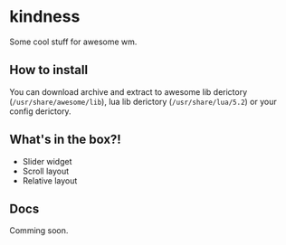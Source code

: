 kindness
========

Some cool stuff for awesome wm.

## How to install
You can download archive and extract to awesome lib derictory (```/usr/share/awesome/lib```), lua lib derictory (```/usr/share/lua/5.2```) or your config derictory.

## What's in the box?!
* Slider widget
* Scroll layout
* Relative layout

## Docs
Comming soon.
